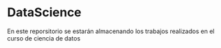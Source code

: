 # DataScience
En este reporsitorio se estarán almacenando los trabajos realizados en el curso de ciencia de datos
